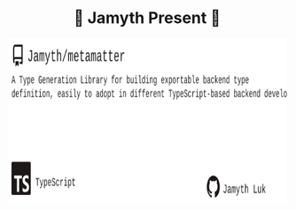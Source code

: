 <!-- built at 6/16/2023, 6:15:32 PM -->
<h1 align="center">
🎉 Jamyth Present 🎉
</h1>
<p align="center">
    <a href="https://github.com/Jamyth/metamatter">
        <img width="1000" height="300" src="./readme.svg" />
    </a>
</p>